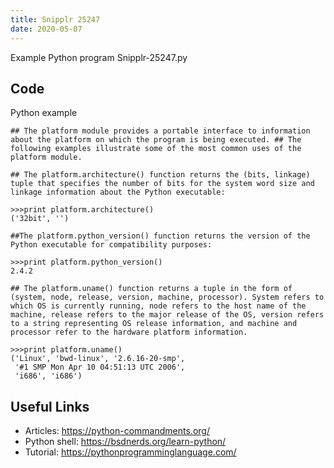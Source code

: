 ```yaml
---
title: Snipplr 25247
date: 2020-05-07
---
```

Example Python program Snipplr-25247.py


## Code

Python example

    ## The platform module provides a portable interface to information about the platform on which the program is being executed. ## The following examples illustrate some of the most common uses of the platform module.
    
    ## The platform.architecture() function returns the (bits, linkage) tuple that specifies the number of bits for the system word size and linkage information about the Python executable:
    
    >>>print platform.architecture()
    ('32bit', '')
    
    ##The platform.python_version() function returns the version of the Python executable for compatibility purposes:
    
    >>>print platform.python_version()
    2.4.2
    
    ## The platform.uname() function returns a tuple in the form of (system, node, release, version, machine, processor). System refers to which OS is currently running, node refers to the host name of the machine, release refers to the major release of the OS, version refers to a string representing OS release information, and machine and processor refer to the hardware platform information.
    
    >>>print platform.uname()
    ('Linux', 'bwd-linux', '2.6.16-20-smp',
     '#1 SMP Mon Apr 10 04:51:13 UTC 2006',
     'i686', 'i686')

## Useful Links

- Articles: https://python-commandments.org/
- Python shell: https://bsdnerds.org/learn-python/
- Tutorial: https://pythonprogramminglanguage.com/
